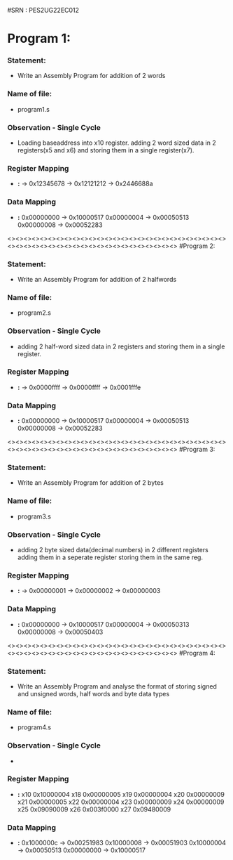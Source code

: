 #SRN : PES2UG22EC012

# Program 1: 
### Statement:
- Write an Assembly Program for addition of 2 words
### Name of file:
- program1.s
### Observation - Single Cycle
- Loading baseaddress into x10 register.
adding 2 word sized data in 2 registers(x5 and x6) and storing them in a single register(x7).  
 
### Register Mapping
- **<Register Number Used>:** <Value stored>
<x5> -> 0x12345678
<x6> -> 0x12121212
<x7> -> 0x2446688a

### Data Mapping
- **<Memory Address>:** <Value stored>
0x00000000 -> 0x10000517
0x00000004 -> 0x00050513
0x00000008 -> 0x00052283

<><><><><><><><><><><><><><><><><><><><><><><><><><><><><><><><><><><><><><><><><><><><><><><><>
#Program 2: 
### Statement:
- Write an Assembly Program for addition of 2 halfwords
### Name of file:
- program2.s
### Observation - Single Cycle
- adding 2 half-word sized data in 2 registers and storing them in a single register.  
 
### Register Mapping
- **<Register Number Used>:** <Value stored>
<x5> -> 0x0000ffff
<x6> -> 0x0000ffff
<x7> -> 0x0001fffe

### Data Mapping
- **<Memory Address>:** <Value stored>
0x00000000 -> 0x10000517
0x00000004 -> 0x00050513
0x00000008 -> 0x00052283


<><><><><><><><><><><><><><><><><><><><><><><><><><><><><><><><><><><><><><><><><><><><><><><><>
#Program 3: 
### Statement:
- Write an Assembly Program for addition of 2 bytes
### Name of file:
- program3.s
### Observation - Single Cycle
- adding 2 byte sized data(decimal numbers) in 2 different registers 
 adding them in a seperate register 
 storing them in the same reg.  
 
### Register Mapping
- **<Register Number Used>:** <Value stored>
<x8>  -> 0x00000001
<x9>  -> 0x00000002
<x11> -> 0x00000003

### Data Mapping
- **<Memory Address>:** <Value stored>
0x00000000 -> 0x10000517
0x00000004 -> 0x00050313
0x00000008 -> 0x00050403


<><><><><><><><><><><><><><><><><><><><><><><><><><><><><><><><><><><><><><><><><><><><><><><><>
#Program 4: 
### Statement:
- Write an Assembly Program and analyse the format of storing signed and unsigned words, half words and byte data types
### Name of file:
- program4.s
### Observation - Single Cycle
-

### Register Mapping
- **<Register Number Used>:** <Value stored>
x10  0x10000004
x18  0x00000005
x19  0x00000004
x20  0x00000009
x21  0x00000005
x22  0x00000004
x23  0x00000009
x24  0x00000009
x25  0x09090009
x26  0x003f0000
x27  0x09480009

### Data Mapping
- **<Memory Address>:** <Value stored>
0x1000000c ->  0x00251983
0x10000008 ->  0x00051903
0x10000004 ->  0x00050513
0x00000000 ->  0x10000517

